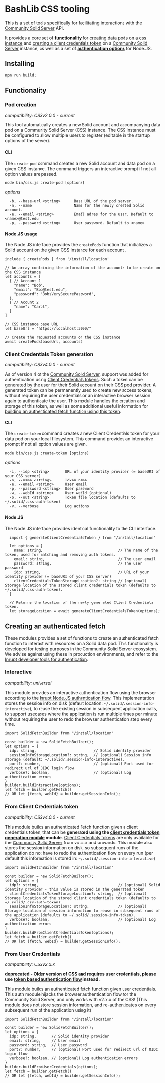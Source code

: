 # BashLib CSS tooling
This is a set of tools specifically for facilitating interactions with the [Community Solid Server](https://github.com/CommunitySolidServer/CommunitySolidServer) API.

It provides a core set of [**functionality**](#functionality) for [creating data pods on a css instance](#create-pod) and [creating a client credentials token](#create-token) on a [Community Solid Server](https://github.com/CommunitySolidServer/CommunitySolidServer) instance, as well as a set of [**authentication options**](#creating-an-authenticated-fetch) for Node.JS.

## Installing
```
npm run build;
```

## Functionality


### Pod creation
*compatibility: CSSv2.0.0 - current*

This tool automatically creates a new Solid account and accompanying data pod on a Community Solid Server (CSS) instance.
The CSS instance must be configured to allow multiple users to register (editable in the startup options of the server).

#### CLI
The `create-pod` command creates a new Solid account and data pod on a given CSS instance.
The command triggers an interactive prompt if not all option values are passed.
```
node bin/css.js create-pod [options]
```
*options*
```  
  -b, --base-url <string>      Base URL of the pod server.
  -n, --name                   Name for the newly created Solid account.
  -e, --email <string>         Email adres for the user. Default to <name>@test.edu
  -p, --password <string>      User password. Default to <name>
```

#### Node.JS usage
The Node.JS interface provides the `createPods` function that initializes a Solid account on the given CSS instance for each account .
```
include { createPods } from '/install/location'

// An array containing the information of the accounts to be create on the CSS instance
let accounts = [
  { // Account 1
    "name": "Bob",
    "email": "Bob@test.edu",
    "password": "BobsVerySecurePassword",
  }, 
  { // Acount 2
    "name": "Carol",
  }
]

// CSS instance base URL
let baseUrl = "https://localhost:3000/"

// Create the requested accounts on the CSS instance
await createPods(baseUrl, accounts)
```




### Client Credentials Token generation
*compatibility: CSSv4.0.0 - current*

As of version 4 of the [Community Solid Server](https://github.com/CommunitySolidServer/CommunitySolidServer), support was added for authentication using [Client Credentials tokens](https://github.com/CommunitySolidServer/CommunitySolidServer/blob/main/documentation/client-credentials.md).
Such a token can be generated by the user for their Solid account on their CSS pod provider.
A generated token can be permanently used to create new access tokens, without requiring the user credentials or an interactive browser session again to authenticate the user.
This module handles the creation and storage of this token, as well as some additional useful information for [building an authenticated fetch function using this token](#token-based-flow).
#### CLI
The `create-token` command creates a new Client Credentials token for your data pod on your local filesystem. This command provides an interactive prompt if not all option values are given.
```
node bin/css.js create-token [options]
```
*options*
```
  -i, --idp <string>       URL of your identity provider (= baseURI of your CSS server)
  -n, --name <string>      Token name
  -e, --email <string>     User email
  -p, --password <string>  User password
  -w, --webId <string>     User webId (optional)
  -o, --out <string>       Token file location (defaults to ~/.solid/.css-auth-token)
  -v, --verbose            Log actions
```

#### Node.JS
The Node.JS interface provides identical functionality to the CLI interface.
```
  import { generateClientCredentialsToken } from "/install/location"
  
  let options = {
    name: string,                                  // The name of the token, used for matching and removing auth tokens.
    email: string,                                 // The user email
    password: string,                              // The user password
    idp: string,                                   // URL of your identity provider (= baseURI of your CSS server)
    clientCredentialsTokenStorageLocation?: string // (optional) Storage location of the stored client credentials token (defaults to ~/.solid/.css-auth-token).
  }
  
  // Returns the location of the newly generated Client Credentials token.
  let storageLocation = await generateClientCredentialsToken(options);
```




## Creating an authenticated fetch
These modules provides a set of functions to create an authenticated fetch function to interact with resources on a Solid data pod. This functionality is developed for testing purposes in the Community Solid Server ecosystem. We advise against using these in production environments, and refer to the [Inrupt developer tools for authentication](https://docs.inrupt.com/developer-tools/javascript/client-libraries/reference/solid-client-authn/).

### Interactive
*compatbility: universal*

This module provides an interactive authentication flow using the browser according to the [Inrupt Node.JS authentication flow](https://docs.inrupt.com/developer-tools/javascript/client-libraries/tutorial/authenticate-nodejs/).
This implementation stores the session info on disk (default location: ```~/.solid/.session-info-interactive```), to reuse the existing session in subsequent application calls, to support usecases where the application is run multiple times per minute without requiring the user to redo the browser authentication step every time.

```
import SolidFetchBuilder from "/install/location"

const builder = new SolidFetchBuilder();
let options = {
  idp: string,                          // Solid identity provider
  sessionInfoStorageLocation?: string,  // (optional) Session info storage (default: ~/.solid/.session-info-interactive).
  port?: number,                        // (optional) Port used for redirect url of OIDC login flow
  verbose?: boolean,                    // (optional) Log authentication errors
}
builder.buildInteractive(options);
let fetch = builder.getFetch()
// OR let {fetch, webId} = builder.getSessionInfo();
```

### From Client Credentials token
*compatibility: CSSv4.0.0 - current*

This module builds an authenticated Fetch function given a client credentials token, that can be **generated using the [client credentials token generation module](#client-credentials-token-generation) module**. [Client Credentials tokens](https://github.com/CommunitySolidServer/CommunitySolidServer/blob/57c2566e11e42916b9c1c91976cce40549cabf64/documentation/client-credentials.md) are only available for the [Community Solid Server](https://github.com/CommunitySolidServer/CommunitySolidServer) from `v4.x.x` and onwards. This module also stores the session information on disk, so subsequent runs of the application do not have to redo the authentication flow on every run (per default this information is stored in: ```~/.solid/.session-info-interactive```)

```
import SolidFetchBuilder from "/install/location"

const builder = new SolidFetchBuilder();
let options = {
  idp?: string,                                    // (optional) Solid identity provider - this value is stored in the generated token
  clientCredentialsTokenStorageLocation?: string,  // (optional) Storage location of the stored client credentials token (defaults to ~/.solid/.css-auth-token).
  sessionInfoStorageLocation?: string,             // (optional) Storage location of session information to reuse in subsequent runs of the application (defaults to ~/.solid/.session-info-token).
  verbose?: boolean,                               // (optional) Log authentication errors
}
builder.buildFromClientCredentialsToken(options);
let fetch = builder.getFetch()
// OR let {fetch, webId} = builder.getSessionInfo();
```

### From User Credentials
*compatibility: CSSv2.x.x*

**deprecated - Older version of CSS and requires user credentials, please use [token based authentication flow](#from-client-credentials-token) instead.**

This module builds an authenticated fetch function given user credentials.
This auth module hijacks the browser authentication flow for the Community Solid Server, and only works with v2.x.x of the CSS! (This module does not store session information, and re-authenticates on every subsequent run of the application using it)

```
import SolidFetchBuilder from "/install/location"

const builder = new SolidFetchBuilder();
let options = {
  idp: string,       // Solid identity provider
  email: string,     // User email
  password: string,  // User password
  port?: number,     // (optional) Port used for redirect url of OIDC login flow
  verbose?: boolean, // (optional) Log authentication errors
}
builder.buildFromUserCredentials(options);
let fetch = builder.getFetch()
// OR let {fetch, webId} = builder.getSessionInfo();
```





